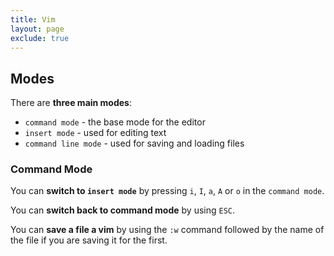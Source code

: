 ```yaml
---
title: Vim
layout: page
exclude: true
---
```


## Modes

There are **three main modes**:

- `command mode` - the base mode for the editor
- `insert mode` - used for editing text
- `command line mode` - used for saving and loading files

### Command Mode



You can **switch to `insert mode`** by pressing `i`, `I`, `a`, `A` or `o` in the `command mode`.

You can **switch back to command mode** by using `ESC`.

You can **save a file a vim** by using the `:w` command followed by the name of the file if you are saving it for the first.
<!--stackedit_data:
eyJoaXN0b3J5IjpbMTY2MDg0Njg1MywtMTg2NjAxMjk0MiwtND
Y4MDg1MjU5LC0xMjExODAwNjc5LDExODUzNjQ2MDFdfQ==
-->